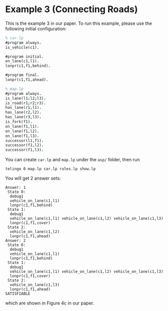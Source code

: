 # Example 3 (Connecting Roads)

This is the example 3 in our paper. To run this example, please use the following initial configuration:

```prolog
% car.lp
#program always.
is_vehicle(c1).

#program initial.
on_lane(c1,l1).
lonpr(c1,f1,behind).

#program final.
lonpr(c1,f1,ahead).
```

```prolog
% map.lp
#program always.
is_lane(l1;l2;l3).
is_road(r1;r2;r3).
has_lane(r1,l1).
has_lane(r2,l2).
has_lane(r3,l3).
is_fork(f1).
on_lane(f1,l1).
on_lane(f1,l2).
on_lane(f1,l3).
successor(l1,f1).
successor(f1,l2).
successor(f1,l3).
```

You can create `car.lp` and `map.lp` under the `asp/` folder, then run
```shell
telingo 0 map.lp car.lp rules.lp show.lp
```
You will get 2 answer sets:
```
Answer: 1
 State 0:
  debug1
  vehicle_on_lane(c1,l1)
  lonpr(c1,f1,behind)
 State 1:
  debug1
  vehicle_on_lane(c1,l1) vehicle_on_lane(c1,l2) vehicle_on_lane(c1,l3)
  lonpr(c1,f1,cover)
 State 2:
  vehicle_on_lane(c1,l2)
  lonpr(c1,f1,ahead)
Answer: 2
 State 0:
  debug1
  vehicle_on_lane(c1,l1)
  lonpr(c1,f1,behind)
 State 1:
  debug1
  vehicle_on_lane(c1,l1) vehicle_on_lane(c1,l2) vehicle_on_lane(c1,l3)
  lonpr(c1,f1,cover)
 State 2:
  vehicle_on_lane(c1,l3)
  lonpr(c1,f1,ahead)
SATISFIABLE
```
which are shown in Figure 4c in our paper.